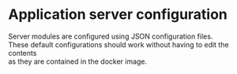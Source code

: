 # Application server configuration

Server modules are configured using JSON configuration files.  
These default configurations should work without having to edit the contents  
as they are contained in the docker image.